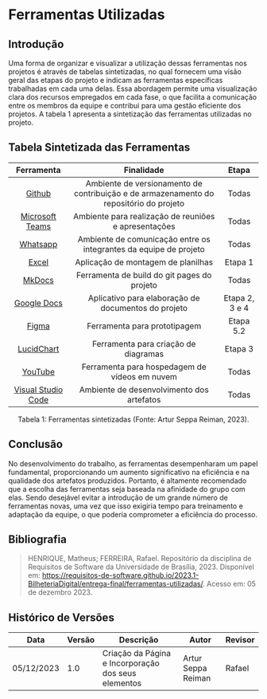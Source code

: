 # Ferramentas Utilizadas

## Introdução

Uma forma de organizar e visualizar a utilização dessas ferramentas nos projetos é através de tabelas sintetizadas, no qual fornecem uma visão geral das etapas do projeto e indicam as ferramentas específicas trabalhadas em cada uma delas. Essa abordagem permite uma visualização clara dos recursos empregados em cada fase, o que facilita a comunicação entre os membros da equipe e contribui para uma gestão eficiente dos projetos. A tabela 1 apresenta a sintetização das ferramentas utilizadas no projeto.

## Tabela Sintetizada das Ferramentas

<center>

| Ferramenta | Finalidade | Etapa |
| :----------: | :---------------------------------------------------: | :----: |
| [Github](https://requisitos-de-software.github.io/2023.2-LibreOffice/planejamento/ferramentas/) | Ambiente de versionamento de contribuição e de armazenamento do repositório do projeto | Todas |
| [Microsoft Teams](https://requisitos-de-software.github.io/2023.2-LibreOffice/planejamento/ferramentas/) | Ambiente para realização de reuniões e apresentações| Todas |
| [Whatsapp](https://requisitos-de-software.github.io/2023.2-LibreOffice/planejamento/ferramentas/) | Ambiente de comunicação entre os integrantes da equipe de projeto | Todas |
| [Excel](https://requisitos-de-software.github.io/2023.2-LibreOffice/planejamento/ferramentas/) | Aplicação de montagem de planilhas | Etapa 1 |
| [MkDocs](https://requisitos-de-software.github.io/2023.2-LibreOffice/planejamento/ferramentas/) | Ferramenta de build do git pages do projeto | Todas |
| [Google Docs](https://requisitos-de-software.github.io/2023.2-LibreOffice/planejamento/ferramentas/) | Aplicativo para elaboração de documentos do projeto | Etapa 2, 3 e 4 |
| [Figma](https://requisitos-de-software.github.io/2023.2-LibreOffice/planejamento/ferramentas/) | Ferramenta para prototipagem | Etapa 5.2 |
| [LucidChart](https://requisitos-de-software.github.io/2023.2-LibreOffice/planejamento/ferramentas/) | Ferramenta para criação de diagramas | Etapa 3 |
| [YouTube](https://requisitos-de-software.github.io/2023.2-LibreOffice/planejamento/ferramentas/) | Ferramenta para hospedagem de vídeos em nuvem | Todas  |
| [Visual Studio Code](https://requisitos-de-software.github.io/2023.2-LibreOffice/planejamento/ferramentas/) | Ambiente de desenvolvimento dos artefatos | Todas |

<div style="text-align: center">
<p> Tabela 1: Ferramentas sintetizadas (Fonte: Artur Seppa Reiman, 2023). </p>
</div>

</center>

## Conclusão

No desenvolvimento do trabalho, as ferramentas desempenharam um papel fundamental, proporcionando um aumento significativo na eficiência e na qualidade dos artefatos produzidos. Portanto, é altamente recomendado que a escolha das ferramentas seja baseada na afinidade do grupo com elas. Sendo desejável evitar a introdução de um grande número de ferramentas novas, uma vez que isso exigiria tempo para treinamento e adaptação da equipe, o que poderia comprometer a eficiência do processo.

## Bibliografia

> HENRIQUE, Matheus; FERREIRA, Rafael. Repositório da disciplina de Requisitos de Software da Universidade de Brasília, 2023. Disponível em: https://requisitos-de-software.github.io/2023.1-BilheteriaDigital/entrega-final/ferramentas-utilizadas/. Acesso em: 05 de dezembro 2023.

## Histórico de Versões

| Data |  Versão  | Descrição                                              | Autor             | Revisor     |
|--------|--------------|--------------------------------------------------------|-------------------|-------------|
| 05/12/2023  | 1.0 | Criação da Página e Incorporação dos seus elementos | Artur Seppa Reiman  |   Rafael   |